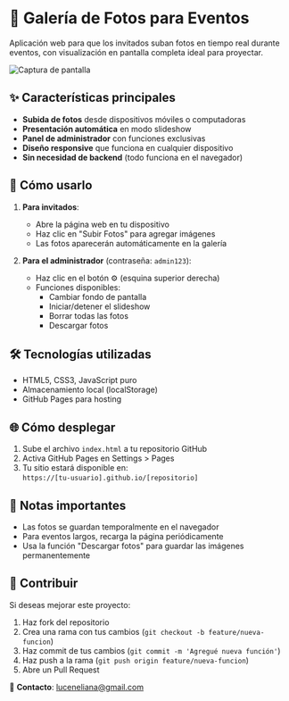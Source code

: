 #  📸 Galería de Fotos para Eventos

Aplicación web para que los invitados suban fotos en tiempo real durante eventos, con visualización en pantalla completa ideal para proyectar.

![Captura de pantalla](https://placehold.co/800x400?text=Captura+de+la+Galería)

##  ✨ Características principales
- **Subida de fotos** desde dispositivos móviles o computadoras
- **Presentación automática** en modo slideshow
- **Panel de administrador** con funciones exclusivas
- **Diseño responsive** que funciona en cualquier dispositivo
- **Sin necesidad de backend** (todo funciona en el navegador)

##  🚀 Cómo usarlo
1. **Para invitados**:
   - Abre la página web en tu dispositivo
   - Haz clic en "Subir Fotos" para agregar imágenes
   - Las fotos aparecerán automáticamente en la galería

2. **Para el administrador** (contraseña: `admin123`):
   - Haz clic en el botón  ⚙️ (esquina superior derecha)
   - Funciones disponibles:
     - Cambiar fondo de pantalla
     - Iniciar/detener el slideshow
     - Borrar todas las fotos
     - Descargar fotos

##  🛠 Tecnologías utilizadas
- HTML5, CSS3, JavaScript puro
- Almacenamiento local (localStorage)
- GitHub Pages para hosting

##  🌐 Cómo desplegar
1. Sube el archivo `index.html` a tu repositorio GitHub
2. Activa GitHub Pages en Settings > Pages
3. Tu sitio estará disponible en:  
   `https://[tu-usuario].github.io/[repositorio]`

## 📝 Notas importantes
- Las fotos se guardan temporalmente en el navegador
- Para eventos largos, recarga la página periódicamente
- Usa la función "Descargar fotos" para guardar las imágenes permanentemente

##  🤝 Contribuir
Si deseas mejorar este proyecto:
1. Haz fork del repositorio
2. Crea una rama con tus cambios (`git checkout -b feature/nueva-funcion`)
3. Haz commit de tus cambios (`git commit -m 'Agregué nueva función'`)
4. Haz push a la rama (`git push origin feature/nueva-funcion`)
5. Abre un Pull Request

📧 **Contacto**: [luceneliana@gmail.com](mailto:solangelucena223@gmail.com)
